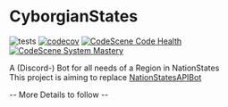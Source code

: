 # CyborgianStates

![tests](https://github.com/Free-Nations-Region/CyborgianStates/workflows/build%20and%20test/badge.svg) [![codecov](https://codecov.io/gh/Free-Nations-Region/CyborgianStates/branch/master/graph/badge.svg?token=wpwSU9VtFw)](https://codecov.io/gh/Free-Nations-Region/CyborgianStates) [![CodeScene Code Health](https://codescene.io/projects/13013/status-badges/code-health)](https://codescene.io/projects/13013) [![CodeScene System Mastery](https://codescene.io/projects/13013/status-badges/system-mastery)](https://codescene.io/projects/13013)  

A (Discord-) Bot for all needs of a Region in NationStates  
This project is aiming to replace [NationStatesAPIBot](https://github.com/drehtisch/NationStatesAPIBot)

-- More Details to follow --
